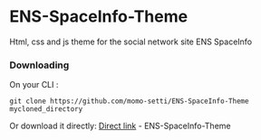 # ENS-SpaceInfo-Theme
Html, css and js theme for the social network site ENS SpaceInfo
### Downloading
On your CLI :
```
git clone https://github.com/momo-setti/ENS-SpaceInfo-Theme mycloned_directory
```
Or download it directly:
[Direct link](https://github.com/momo-setti/ENS-SpaceInfo-Theme/archive/master.zip) - ENS-SpaceInfo-Theme
